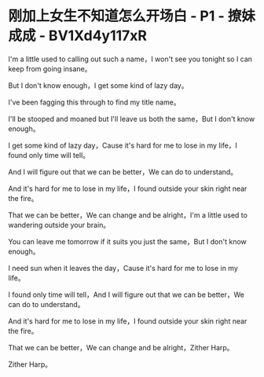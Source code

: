 # 刚加上女生不知道怎么开场白 - P1 - 撩妹成成 - BV1Xd4y117xR

I'm a little used to calling out such a name，I won't see you tonight so I can keep from going insane。

But I don't know enough，I get some kind of lazy day。

I've been fagging this through to find my title name。

I'll be stooped and moaned but I'll leave us both the same，But I don't know enough。

I get some kind of lazy day，Cause it's hard for me to lose in my life，I found only time will tell。

And I will figure out that we can be better，We can do to understand。

And it's hard for me to lose in my life，I found outside your skin right near the fire。

That we can be better，We can change and be alright，I'm a little used to wandering outside your brain。

You can leave me tomorrow if it suits you just the same，But I don't know enough。

I need sun when it leaves the day，Cause it's hard for me to lose in my life。

I found only time will tell，And I will figure out that we can be better，We can do to understand。

And it's hard for me to lose in my life，I found outside your skin right near the fire。

That we can be better，We can change and be alright，Zither Harp。

Zither Harp。